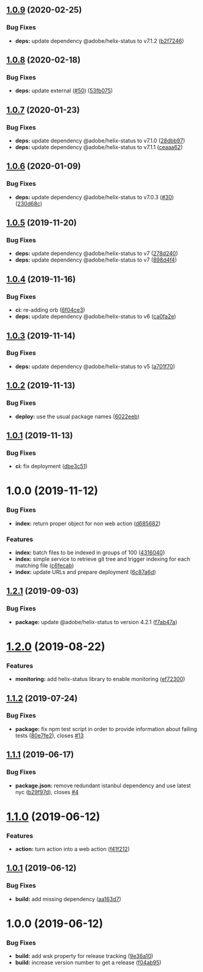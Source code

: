 ## [1.0.9](https://github.com/adobe/helix-index-tree/compare/v1.0.8...v1.0.9) (2020-02-25)


### Bug Fixes

* **deps:** update dependency @adobe/helix-status to v7.1.2 ([b2f7246](https://github.com/adobe/helix-index-tree/commit/b2f7246c5ba6fa1dc0cdabe89b28aa0941420ad0))

## [1.0.8](https://github.com/adobe/helix-index-tree/compare/v1.0.7...v1.0.8) (2020-02-18)


### Bug Fixes

* **deps:** update external ([#50](https://github.com/adobe/helix-index-tree/issues/50)) ([53fb075](https://github.com/adobe/helix-index-tree/commit/53fb075c807ba3e01f7b098d19c054e0d645a219))

## [1.0.7](https://github.com/adobe/helix-index-tree/compare/v1.0.6...v1.0.7) (2020-01-23)


### Bug Fixes

* **deps:** update dependency @adobe/helix-status to v7.1.0 ([28dbb97](https://github.com/adobe/helix-index-tree/commit/28dbb973203c9ddfd3213c2fa4d52f34576934a7))
* **deps:** update dependency @adobe/helix-status to v7.1.1 ([ceaaa62](https://github.com/adobe/helix-index-tree/commit/ceaaa620bd0a7f8892644d8f1322203da8376b9d))

## [1.0.6](https://github.com/adobe/helix-index-tree/compare/v1.0.5...v1.0.6) (2020-01-09)


### Bug Fixes

* **deps:** update dependency @adobe/helix-status to v7.0.3 ([#30](https://github.com/adobe/helix-index-tree/issues/30)) ([230d68c](https://github.com/adobe/helix-index-tree/commit/230d68cb60b841084d532ac80adb42d23b61bfd5))

## [1.0.5](https://github.com/adobe/helix-index-tree/compare/v1.0.4...v1.0.5) (2019-11-20)


### Bug Fixes

* **deps:** update dependency @adobe/helix-status to v7 ([278d240](https://github.com/adobe/helix-index-tree/commit/278d240eca062703005e5fbac6e4f5fad3978b9e))
* **deps:** update dependency @adobe/helix-status to v7 ([898d4f4](https://github.com/adobe/helix-index-tree/commit/898d4f4ca0577fb900c5c210ab7e89e1fb05ee6a))

## [1.0.4](https://github.com/adobe/helix-index-tree/compare/v1.0.3...v1.0.4) (2019-11-16)


### Bug Fixes

* **ci:** re-adding orb ([6f04ce3](https://github.com/adobe/helix-index-tree/commit/6f04ce3))
* **deps:** update dependency @adobe/helix-status to v6 ([ca0fa2e](https://github.com/adobe/helix-index-tree/commit/ca0fa2e))

## [1.0.3](https://github.com/adobe/helix-index-tree/compare/v1.0.2...v1.0.3) (2019-11-14)


### Bug Fixes

* **deps:** update dependency @adobe/helix-status to v5 ([a701f70](https://github.com/adobe/helix-index-tree/commit/a701f70))

## [1.0.2](https://github.com/adobe/helix-index-tree/compare/v1.0.1...v1.0.2) (2019-11-13)


### Bug Fixes

* **deploy:** use the usual package names ([6022eeb](https://github.com/adobe/helix-index-tree/commit/6022eeb))

## [1.0.1](https://github.com/adobe/helix-index-tree/compare/v1.0.0...v1.0.1) (2019-11-13)


### Bug Fixes

* **ci:** fix deployment ([dbe3c51](https://github.com/adobe/helix-index-tree/commit/dbe3c51))

# 1.0.0 (2019-11-12)


### Bug Fixes

* **index:** return proper object for non web action ([d685682](https://github.com/adobe/helix-index-tree/commit/d685682))


### Features

* **index:** batch files to be indexed in groups of 100 ([4316040](https://github.com/adobe/helix-index-tree/commit/4316040))
* **index:** simple service to retrieve git tree and trigger indexing for each matching file ([c6fecab](https://github.com/adobe/helix-index-tree/commit/c6fecab))
* **index:** update URLs and prepare deployment ([6c87a6d](https://github.com/adobe/helix-index-tree/commit/6c87a6d))

## [1.2.1](https://github.com/adobe/helix-service/compare/v1.2.0...v1.2.1) (2019-09-03)


### Bug Fixes

* **package:** update @adobe/helix-status to version 4.2.1 ([f7ab47a](https://github.com/adobe/helix-service/commit/f7ab47a))

# [1.2.0](https://github.com/adobe/helix-service/compare/v1.1.2...v1.2.0) (2019-08-22)


### Features

* **monitoring:** add helix-status library to enable monitoring ([ef72300](https://github.com/adobe/helix-service/commit/ef72300))

## [1.1.2](https://github.com/adobe/helix-service/compare/v1.1.1...v1.1.2) (2019-07-24)


### Bug Fixes

* **package:** fix npm test script in order to provide information about failing tests ([80e7fe2](https://github.com/adobe/helix-service/commit/80e7fe2)), closes [#13](https://github.com/adobe/helix-service/issues/13)

## [1.1.1](https://github.com/adobe/helix-service/compare/v1.1.0...v1.1.1) (2019-06-17)


### Bug Fixes

* **package.json:** remove redundant istanbul dependency and use latest nyc ([b29f97d](https://github.com/adobe/helix-service/commit/b29f97d)), closes [#4](https://github.com/adobe/helix-service/issues/4)

# [1.1.0](https://github.com/adobe/helix-service/compare/v1.0.1...v1.1.0) (2019-06-12)


### Features

* **action:** turn action into a web action ([f41f212](https://github.com/adobe/helix-service/commit/f41f212))

## [1.0.1](https://github.com/adobe/helix-service/compare/v1.0.0...v1.0.1) (2019-06-12)


### Bug Fixes

* **build:** add missing dependency ([aa163d7](https://github.com/adobe/helix-service/commit/aa163d7))

# 1.0.0 (2019-06-12)


### Bug Fixes

* **build:** add wsk property for release tracking ([9e36a10](https://github.com/adobe/helix-service/commit/9e36a10))
* **build:** increase version number to get a release ([f04ab95](https://github.com/adobe/helix-service/commit/f04ab95))
